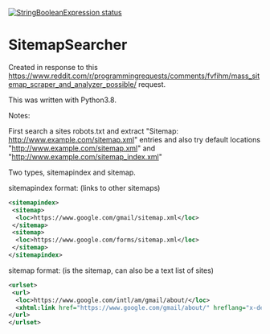 <p>
  <a href="https://github.com/courupteddata/SitemapSearcher"><img alt="StringBooleanExpression status" src="https://github.com/courupteddata/SitemapSearcher/workflows/SitemapSearcher-unit-tests/badge.svg"></a>
</p>

# SitemapSearcher
Created in response to this https://www.reddit.com/r/programmingrequests/comments/fvfihm/mass_sitemap_scraper_and_analyzer_possible/ request.

This was written with Python3.8.


Notes:

First search a sites robots.txt and extract "Sitemap: http://www.example.com/sitemap.xml" entries and also try default locations "http://www.example.com/sitemap.xml" and "http://www.example.com/sitemap_index.xml"

Two types, sitemapindex and sitemap.

sitemapindex format: (links to other sitemaps)
````xml
<sitemapindex> 
 <sitemap>
  <loc>https://www.google.com/gmail/sitemap.xml</loc>
 </sitemap>
 <sitemap>
  <loc>https://www.google.com/forms/sitemap.xml</loc>
 </sitemap>
</sitemapindex>
````

sitemap format: (is the sitemap, can also be a text list of sites)
````xml
<urlset>
 <url>
  <loc>https://www.google.com/intl/am/gmail/about/</loc>
  <xhtml:link href="https://www.google.com/gmail/about/" hreflang="x-default" rel="alternate"/>
</url>
</urlset>
````
